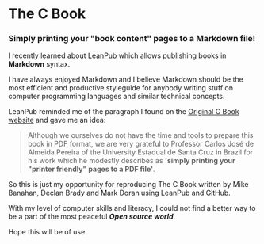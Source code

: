 # The C Book

### Simply printing your "book content" pages to a Markdown file!

I recently learned about [LeanPub](https://leanpub.com/) which allows publishing books in **Markdown** syntax. 

I have always enjoyed Markdown and I believe Markdown should be the most efficient and productive styleguide for anybody writing stuff on computer programming languages and similar technical concepts. 

LeanPub reminded me of the paragraph I found on the [Original C Book website](http://publications.gbdirect.co.uk/c_book/) and gave me an idea:

> Although we ourselves do not have the time and tools to prepare this book in PDF format, we are very grateful to Professor Carlos José de Almeida Pereira of the University Estadual de Santa Cruz in Brazil for his work which he modestly describes as **'simply printing your "printer friendly" pages to a PDF file'**.

So this is just my opportunity for reproducing The C Book written by Mike Banahan, Declan Brady and Mark Doran using LeanPub and GitHub.

With my level of computer skills and literacy, I could not find a better way to be a part of the most peaceful ***Open source world***.

Hope this will be of use.
